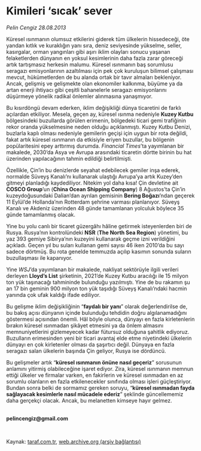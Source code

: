 # Kimileri ‘sıcak’ sever 

*Pelin Cengiz 28.08.2013*

<div class="yazi"><p>Küresel ısınmanın olumsuz etkilerini giderek tüm ülkelerin hissedeceği, öte yandan kıtlık ve kuraklığın yanı sıra, deniz seviyesinde yükselme, seller, kasırgalar, orman yangınları gibi aşırı iklim olayları sonucu yaşanan felaketlerden dünyanın en yoksul kesimlerinin daha fazla zarar göreceği artık tartışmasız herkesin malumu. Küresel ısınmanın baş sorumlusu seragazı emisyonlarının azaltılması için pek çok kuruluşun bilimsel çalışması mevcut, hükümetlerden de bu alanda ortak bir tavır almaları bekleniyor. Ancak, gelişmiş ve gelişmekte olan ekonomiler kalkınma, büyüme ya da artan enerji ihtiyacı gibi çeşitli bahanelerle seragazı emisyonlarını düşürmeye yönelik radikal önlemler alınmasına yanaşmıyor. </p>
<p>Bu kısırdöngü devam ederken, iklim değişikliği dünya ticaretini de farklı açılardan etkiliyor. Mesela, geçen ay, küresel ısınma nedeniyle <b>Kuzey Kutbu</b> bölgesindeki buzullarda görülen erimenin, bölgedeki ticari gemi trafiğinin rekor oranda yükselmesine neden olduğu açıklanmıştı. Kuzey Kutbu Denizi, buzlarla kaplı olması nedeniyle gemilerin geçişi için uygun bir rota değildi, fakat artık küresel ısınmanın da etkisiyle eriyen buzullar, bu bölgenin popülaritesini epey arttırmış durumda. <i>Financial Times</i>’ta yayımlanan bir makalede, 2030’da Asya ve Avrupa arasındaki ticaretin dörtte birinin bu hat üzerinden yapılacağının tahmin edildiği belirtilmişti.</p>
<p>Özellikle, Çin’in bu denizlerde seyahat edebilecek gemiler inşa ederek, normalde Süveyş Kanalı’nı kullanarak ulaştığı Avrupa’ya artık Kuzey’den gitmeyi planladığı kaydediliyor. Nitekim yol daha kısa! Çin devletine ait <b>COSCO Group</b>’un (<b>China Ocean Shipping Company</b>) 8 Ağustos’ta Çin’in kuzeydoğusundaki Dalian’dan ayrılan gemisinin <b>Bering Boğazı</b>’ndan geçerek 11 Eylül’de Hollanda’nın Rotterdam şehrine varması planlanıyor. Süveyş Kanalı ve Akdeniz üzerinden 48 günde tamamlanan yolculuk böylece 35 günde tamamlanmış olacak.</p>
<p>Yine bu yolu canlı bir ticaret güzergâhı hâline getirmek isteyenlerden biri de Rusya. Rusya’nın kontrolündeki <b>NSR</b> (<b>The North Sea Region</b>) yönetimi, bu yaz 393 gemiye Sibirya’nın kuzeyini kullanarak geçme izni verildiğini açıkladı. Geçen yıl bu suları kullanan gemi sayısı 46 iken 2010’da bu sayı sadece dörtmüş. Bu rota genelde temmuzda açılıp kasımın sonunda suların buzullaşması ile kapanıyor.</p>
<p>Yine <i>WSJ</i>’da yayımlanan bir makalede, nakliyat sektörüyle ilgili verileri derleyen <b>Lloyd’s List</b> şirketinin, 2021’de Kuzey Kutbu aracılığı ile 15 milyon ton yük taşınacağı tahmininde bulunduğu yazılmıştı. Yine de bu rakamın şu an 17 bin geminin 900 milyon ton yük taşıdığı Süveyş Kanalı’ndaki hacmin yanında çok ufak kaldığı ifade ediliyor.</p>
<p>Bu gelişme iklim değişikliğinin “<b>faydalı bir yanı</b>” olarak değerlendirilse de, bu bakış açısı dünyanın içinde bulunduğu tehdidin doğru algılanamadığını göstermesi açısından önemli. Hâl böyle olunca, dünyayı en fazla kirletenlerin bırakın küresel ısınmadan şikâyet etmesini ya da önlem almasını memnuniyetlerini gizlemeyecek kadar fütursuz olduğuna şahitlik ediyoruz. Buzulların erimesinden yeni bir ticari avantaj elde etme niyetindeki ülkelerin dünyayı en çok kirletenler olması da şaşırtıcı değil. Dünyaya en fazla seragazı salan ülkelerin başında Çin geliyor, Rusya ise dördüncü.</p>
<p>Bu gelişmeler artık “<b>küresel ısınmanın önüne nasıl geçeriz</b>” sorusunun anlamını yitirmiş olabileceğine işaret ediyor. Zira, küresel ısınmanın memnun ettiği ülkeler ve firmalar varken, en fakirlerin ve küresel ısınmadan en az sorumlu olanların en fazla etkilenecekler sınıfında olması işleri güçleştiriyor. Bundan sonra belki de sormamız gereken soruyu, “<b>küresel ısınmadan fayda sağlayacak kesimlerle nasıl mücadele ederiz</b>” şeklinde güncellememiz daha gerçekçi olacak. Ancak, bu melanetten kimseye hayır gelmez. </p><b>
<p><br/>pelincengiz@gmail.com</p>
<p></p></b> 
</div>

Kaynak: [taraf.com.tr](http://www.taraf.com.tr:80/pelin-cengiz/makale-kimileri-sicak-sever.htm), [web.archive.org (arşiv bağlantısı)](http://web.archive.org/web/20130829234952/http://www.taraf.com.tr:80/pelin-cengiz/makale-kimileri-sicak-sever.htm)
